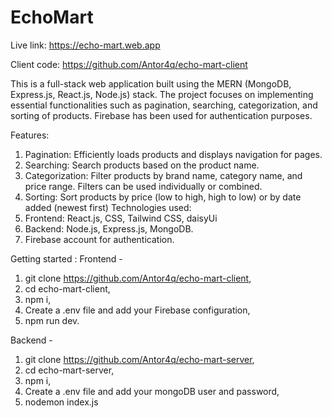 # EchoMart

Live link: https://echo-mart.web.app

Client code:  https://github.com/Antor4q/echo-mart-client

This is a full-stack web application built using the MERN (MongoDB, Express.js, React.js, Node.js) stack. 
The project focuses on implementing essential functionalities such as pagination, searching, categorization, 
and sorting of products. Firebase has been used for authentication purposes.

Features: 
   1. Pagination: Efficiently loads products and displays navigation for pages.
   2. Searching: Search products based on the product name.
   3. Categorization: Filter products by brand name, category name, and price range. Filters can be used individually or combined.
   4. Sorting: Sort products by price (low to high, high to low) or by date added (newest first)
Technologies used:
  1. Frontend: React.js, CSS, Tailwind CSS, daisyUi
  2. Backend: Node.js, Express.js, MongoDB.
  3. Firebase account for authentication.

Getting started :
   Frontend - 
   1. git clone  https://github.com/Antor4q/echo-mart-client,
   2. cd echo-mart-client,
   3. npm i,
   4. Create a .env file and add your Firebase configuration,
   5. npm run dev.
   
   Backend - 
   1. git clone  https://github.com/Antor4q/echo-mart-server,
   2. cd echo-mart-server,
   3. npm i,
   4. Create a .env file and add your mongoDB user and password,
   5. nodemon index.js

